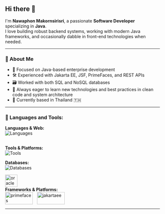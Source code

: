 ## Hi there 👋

I'm **Nawaphon Makornsirisri**, a passionate **Software Developer** specializing in **Java**.  
I love building robust backend systems, working with modern Java frameworks, and occasionally dabble in front-end technologies when needed.

---

### 💼 About Me
- 🔧 Focused on Java-based enterprise development
- 🛠️ Experienced with Jakarta EE, JSF, PrimeFaces, and REST APIs
- 🗃️ Worked with both SQL and NoSQL databases
- 🧠 Always eager to learn new technologies and best practices in clean code and system architecture
- 📌 Currently based in Thailand 🇹🇭

---

### 🧰 Languages and Tools:

<p align="left">

  <!-- Programming Languages & Web -->
  <strong>Languages & Web:</strong><br/>
  <img src="https://skillicons.dev/icons?i=java,html,css,javascript" alt="Languages" />  
  <br/>
  <!-- Tools -->
  <strong>Tools & Platforms:</strong><br/>
  <img src="https://skillicons.dev/icons?i=git,docker" alt="Tools" />
  <br/>

  <!-- Databases -->
  <strong>Databases:</strong><br/>
  <img src="https://skillicons.dev/icons?i=mysql,postgres,mongodb,sqlite,redis,cassandra" alt="Databases" />

  <!-- Oracle icon -->
  <img src="https://www.vectorlogo.zone/logos/oracle/oracle-icon.svg" alt="oracle" width="40" height="40" />
  <br/>
  <!-- Frameworks / Platforms -->
  <strong>Frameworks & Platforms:</strong><br/>
  <!-- PrimeFaces icon -->
  <img src="https://www.primefaces.org/wp-content/uploads/2020/01/primefaces-logo.png" alt="primefaces" width="90" height="40" style="vertical-align:middle;" />

  <!-- Jakarta EE icon -->
  <img src="https://upload.wikimedia.org/wikipedia/commons/d/d5/Jakarta_EE_logo.svg" alt="jakartaee" width="90" height="40" style="vertical-align:middle; margin-left:10px;" />

</p>

---
